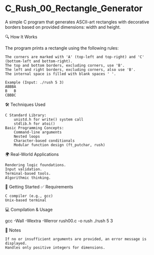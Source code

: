 # C_Rush_00_Rectangle_Generator
A simple C program that generates ASCII-art rectangles with decorative borders based on provided dimensions: width and height.

🔍 How It Works

The program prints a rectangle using the following rules:

    The corners are marked with 'A' (top-left and top-right) and 'C' (bottom-left and bottom-right).
    The top and bottom borders, excluding corners, use 'B'.
    The left and right borders, excluding corners, also use 'B'.
    The internal space is filled with blank spaces ' '.
    
    Example (Input: ./rush 5 3)
    ABBBA
    B   B
    CBBBC

🛠️ Techniques Used

    C Standard Library:
        unistd.h for write() system call
        stdlib.h for atoi()
    Basic Programming Concepts:
        Command-line arguments
        Nested loops
        Character-based conditionals
        Modular function design (ft_putchar, rush)

🌍 Real-World Applications

    Rendering logic foundations.
    Input validation.
    Terminal-based tools.
    Algorithmic thinking.

🚀 Getting Started
✅ Requirements

    C compiler (e.g., gcc)
    Unix-based terminal

💻 Compilation & Usage

gcc -Wall -Wextra -Werror rush00.c -o rush
./rush 5 3

📎 Notes

    If no or insufficient arguments are provided, an error message is displayed.
    Handles only positive integers for dimensions.
